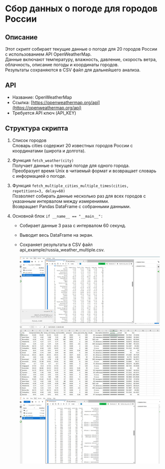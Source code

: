 # Сбор данных о погоде для городов России

## Описание
Этот скрипт собирает текущие данные о погоде для 20 городов России с использованием API OpenWeatherMap.  
Данные включают температуру, влажность, давление, скорость ветра, облачность, описание погоды и координаты городов.  
Результаты сохраняются в CSV файл для дальнейшего анализа.

## API
- Название: OpenWeatherMap
- Ссылка: [https://openweathermap.org/api](https://openweathermap.org/api)
- Требуется API ключ (API_KEY)

## Структура скрипта
1. Список городов  
   Словарь cities содержит 20 известных городов России с координатами (широта и долгота).

2. Функция `fetch_weather(city)`  
   Получает данные о текущей погоде для одного города.  
   Преобразует время Unix в читаемый формат и возвращает словарь с информацией о погоде.

3. Функция `fetch_multiple_cities_multiple_times(cities, repetitions=3, delay=60)`  
   Позволяет собирать данные несколько раз для всех городов с указанным интервалом между измерениями.  
   Возвращает Pandas DataFrame с собранными данными.

4. Основной блок `if __name__ == "__main__":`  
   - Собирает данные 3 раза с интервалом 60 секунд.  
   - Выводит весь DataFrame на экран.  
   - Сохраняет результаты в CSV файл api_example/russia_weather_multiple.csv.
  
     ![Скриншот](скр.ш1.jpg)
      ![Скриншот](скр.ш2.jpg)
      ![Скриншот](скр.ш3.jpg)
